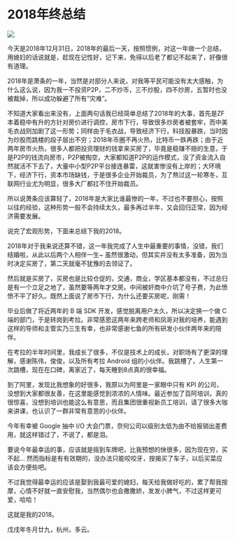 # 2018年终总结

![](https://raw.githubusercontent.com/wangchenyan/wangchenyan/master/year_summary/image/2018_1.jpeg)

今天是2018年12月31日，2018年的最后一天，按照惯例，对这一年做一个总结，用媳妇的话说就是，趁现在记性好，记下来，免得以后老了都记不起来了，好像很有道理。

2018年是萧条的一年，当然是对部分人来说，对我等平民可能没有太大感触，为什么这么说，因为我一不投资P2P，二不炒币，三不炒股，四不炒房，五暂时也没被裁掉，所以成功躲避了所有“灾难”。

不知道大家看出来没有，上面两句话我已经简单总结了2018年的大事，首先是ZF本着稳中有升的方针对房价进行调控，房市下行，导致很多炒房者被套牢，而中美毛衣战则加剧了这一形势；同样由于毛衣战，导致经济下行，科技股暴跌，当时因为炒股而跳楼的段子层出不穷；2018年币圈不再火热，比特币一跌再跌；由于近两年房市火热，很多人都把投资理财的钱拿来买房了，毕竟是稳赚不赔的生意，于是P2P的钱流向房市，P2P被掏空，大家都知道P2P的运作模式，没了资金流入自然就活不下去了，大量中小型P2P平台接连暴雷，这就害惨没有上岸的；大环境下，经济下行，资本市场缺钱，于是很多企业开始裁员，为了熬过这一轮寒冬，互联网行业尤为明显，很多大厂都扛不住开始裁员。

所以说萧条应该算轻了，2018年是大家比谁最惨的一年，不过也不要担心，按照以往的经验，这种形势一般不会持续太久，最多再过半年，又会回归正常，因为经济需要发展。

说完了宏观形势，下面来总结下我的2018。

2018年对于我来说还算不错，这一年我完成了人生中最重要的事情，没错，我们结婚啦，从此以后两个人相伴一生~ 虽然很激动，但其实并没有太多准备，因为当时决定买房了，第二天就毫不犹豫的去领证了。

然后就是买房了，买房也是比较仓促的，交通，商业，学区基本都没有，不过总归是有一个立足之地了，虽然要等两年才交房。中间被奸商中介坑了号子费，为此愤愤不平了好久。既然上面说了房市下行，为什么还要买房呢，刚需！

毕业后做了将近两年的 B 端 SDK 开发，感觉脱离用户太久，所以决定换一个做 C 端的部门，于是转岗到考拉。非常感恩这两年来跨老师和凤哥对我的培养，能遇到这样的导师和主管实乃三生有幸，也非常感谢七鱼的所有研发小伙伴两年来的陪伴。

在考拉的半年时间里，我成长了很多，不仅是技术上的成长，对职场有了更深的理解，感谢陈伟，俊俊，以及所有考拉 Android 组的小伙伴。我跳槽了，人生第一次跳槽，现在在口碑，离家近了，每天睡到8点真的很幸福。

到了阿里，发现比我想象的好很多，我原以为阿里是一家眼中只有 KPI 的公司，没想到大家都很友善，在这里能感觉到浓浓的人情味。最近参加了百阿培训，真的很惊喜，没想到培训也能这么有意思，而且集团很重视新员工培训，请了很多大咖来讲课，也认识了一群非常有意思的小伙伴。

今年有幸被 Google 抽中 I/O 大会门票，奈何公司以级别太低为由不给报销出差费用，就这样错过了，不说了，都是泪。

要说今年最幸运的事，应该就是摇到车牌吧，比我预想的快很多，因为现在穷，买不起… 然而指标是有有效期的，没办法只能咬咬牙，按揭买了车子，以后买菜应该会方便些吧。

不过我觉得最幸运的应该是娶到我最可爱的媳妇，每天给我做好吃的，累了帮我按摩，心情不好就一直安慰我，当然偶尔也会撒撒娇，发发小脾气，不过这样更可爱，哈哈！

这就是我的2018。

戊戌年冬月廿九，杭州，多云。
